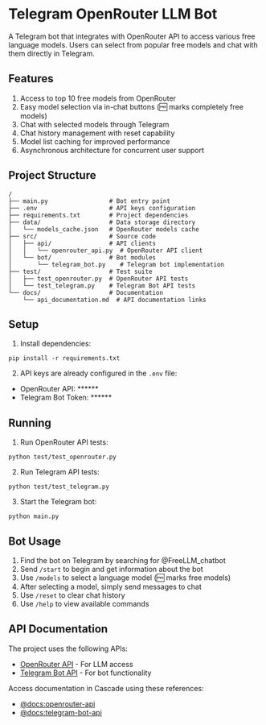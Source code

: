 # Telegram OpenRouter LLM Bot

A Telegram bot that integrates with OpenRouter API to access various free language models. Users can select from popular free models and chat with them directly in Telegram.

## Features

1. Access to top 10 free models from OpenRouter
2. Easy model selection via in-chat buttons (🆓 marks completely free models) 
3. Chat with selected models through Telegram
4. Chat history management with reset capability
5. Model list caching for improved performance
6. Asynchronous architecture for concurrent user support

## Project Structure

```
/
├── main.py                 # Bot entry point
├── .env                    # API keys configuration
├── requirements.txt        # Project dependencies
├── data/                   # Data storage directory
│   └── models_cache.json   # OpenRouter models cache
├── src/                    # Source code
│   ├── api/                # API clients
│   │   └── openrouter_api.py  # OpenRouter API client
│   └── bot/                # Bot modules
│       └── telegram_bot.py    # Telegram bot implementation
├── test/                   # Test suite
│   ├── test_openrouter.py  # OpenRouter API tests
│   └── test_telegram.py    # Telegram Bot API tests
└── docs/                   # Documentation
    └── api_documentation.md  # API documentation links
```

## Setup

1. Install dependencies:
```
pip install -r requirements.txt
```

2. API keys are already configured in the `.env` file:
- OpenRouter API: ******
- Telegram Bot Token: ******

## Running

1. Run OpenRouter API tests:
```
python test/test_openrouter.py
```

2. Run Telegram API tests:
```
python test/test_telegram.py
```

3. Start the Telegram bot:
```
python main.py
```

## Bot Usage

1. Find the bot on Telegram by searching for @FreeLLM_chatbot
2. Send `/start` to begin and get information about the bot
3. Use `/models` to select a language model (🆓 marks free models)
4. After selecting a model, simply send messages to chat
5. Use `/reset` to clear chat history
6. Use `/help` to view available commands

## API Documentation

The project uses the following APIs:
- [OpenRouter API](https://openrouter.ai/docs) - For LLM access
- [Telegram Bot API](https://core.telegram.org/bots/api) - For bot functionality

Access documentation in Cascade using these references:
- [@docs:openrouter-api](https://openrouter.ai/docs)
- [@docs:telegram-bot-api](https://core.telegram.org/bots/api)
